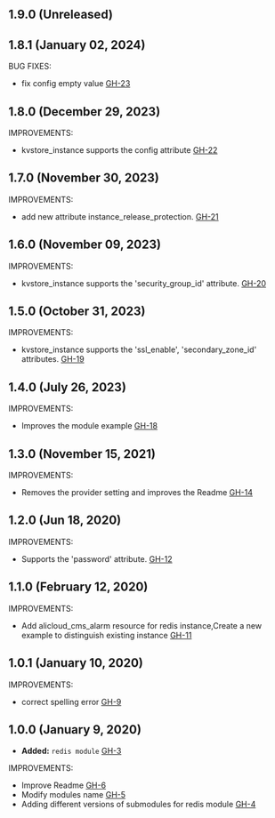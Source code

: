 ## 1.9.0 (Unreleased)
## 1.8.1 (January 02, 2024)

BUG FIXES:

- fix config empty value [GH-23](https://github.com/alibabacloud-automation/terraform-alicloud-redis/pull/23)

## 1.8.0 (December 29, 2023)

IMPROVEMENTS:

- kvstore_instance supports the config attribute [GH-22](https://github.com/alibabacloud-automation/terraform-alicloud-redis/pull/22)

## 1.7.0 (November 30, 2023)

IMPROVEMENTS:

- add new attribute instance_release_protection. [GH-21](https://github.com/alibabacloud-automation/terraform-alicloud-redis/pull/21)

## 1.6.0 (November 09, 2023)

IMPROVEMENTS:

- kvstore_instance supports the 'security_group_id' attribute. [GH-20](https://github.com/alibabacloud-automation/terraform-alicloud-redis/pull/20)
  
## 1.5.0 (October 31, 2023)

IMPROVEMENTS:

- kvstore_instance supports the 'ssl_enable', 'secondary_zone_id' attributes. [GH-19](https://github.com/alibabacloud-automation/terraform-alicloud-redis/pull/19)

## 1.4.0 (July 26, 2023)

IMPROVEMENTS:

- Improves the module example [GH-18](https://github.com/terraform-alicloud-modules/terraform-alicloud-redis/pull/18)

## 1.3.0 (November 15, 2021)

IMPROVEMENTS:

- Removes the provider setting and improves the Readme [GH-14](https://github.com/terraform-alicloud-modules/terraform-alicloud-redis/pull/14)

## 1.2.0 (Jun 18, 2020)

IMPROVEMENTS:

- Supports the 'password' attribute. [GH-12](https://github.com/terraform-alicloud-modules/terraform-alicloud-redis/pull/12)

## 1.1.0 (February 12, 2020)

IMPROVEMENTS:

- Add alicloud_cms_alarm resource for redis instance,Create a new example to distinguish existing instance [GH-11](https://github.com/terraform-alicloud-modules/terraform-alicloud-redis/pull/11)

## 1.0.1 (January 10, 2020)

IMPROVEMENTS:

- correct spelling error [GH-9](https://github.com/terraform-alicloud-modules/terraform-alicloud-redis/pull/9)

## 1.0.0 (January 9, 2020)

- **Added:** `redis module` [GH-3](https://github.com/terraform-alicloud-modules/terraform-alicloud-redis/pull/3)

IMPROVEMENTS:

- Improve Readme [GH-6](https://github.com/terraform-alicloud-modules/terraform-alicloud-redis/pull/6)
- Modify modules name [GH-5](https://github.com/terraform-alicloud-modules/terraform-alicloud-redis/pull/5)
- Adding different versions of submodules for redis module [GH-4](https://github.com/terraform-alicloud-modules/terraform-alicloud-redis/pull/4)

